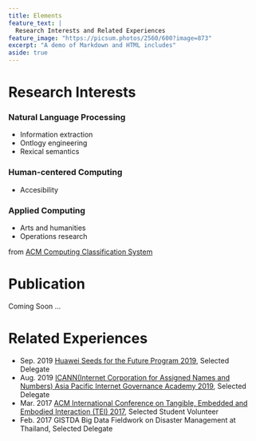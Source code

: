 ```yaml
---
title: Elements
feature_text: |
  Research Interests and Related Experiences
feature_image: "https://picsum.photos/2560/600?image=873"
excerpt: "A demo of Markdown and HTML includes"
aside: true
---
```


# Research Interests
### Natural Language Processing
* Information extraction
* Ontlogy engineering
* Rexical semantics
### Human-centered Computing
* Accesibility
### Applied Computing
* Arts and humanities
* Operations research

from [ACM Computing Classification System](https://dl.acm.org/ccs)



# Publication
Coming Soon ...

# Related Experiences
* Sep. 2019 [Huawei Seeds for the Future Program 2019](https://www.huawei.com/minisite/seeds-for-the-future/index.html), Selected Delegate
* Aug. 2019 [ICANN(Internet Corporation for Assigned Names and Numbers) Asia Pacific Internet Governance Academy 2019](https://www.icann.org/en/announcements/details/apply-now-the-asia-pacific-internet-governance-academy-2019-14-5-2019-en), Selected Delegate	           
* Mar. 2017 [ACM International Conference on Tangible, Embedded and Embodied Interaction (TEI) 2017](https://tei.acm.org/2017/), Selected Student Volunteer		           
* Feb. 2017 GISTDA Big Data Fieldwork on Disaster Management at Thailand, Selected Delegate		
